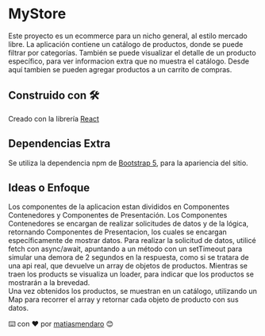 # MyStore

Este proyecto es un ecommerce para un nicho general, al estilo mercado libre. 
La aplicación contiene un catálogo de productos, donde se puede filtrar por categorías. 
También se puede visualizar el detalle de un producto específico, para ver informacion extra que no muestra el catálogo. Desde aquí tambien se pueden agregar productos a un carrito de compras.



## Construido con 🛠️

Creado con la librería [React](https://es.reactjs.org/)


## Dependencias Extra

Se utiliza la dependencia npm de [Bootstrap 5](https://www.npmjs.com/package/bootstrap), para la apariencia del sitio. 


## Ideas o Enfoque

Los componentes de la aplicacion estan divididos en Componentes Contenedores y Componentes de Presentación. 
Los Componentes Contenedores se encargan de realizar solicitudes de datos y de la lógica, retornando Componentes de Presentacion, los cuales se encargan específicamente de mostrar datos.
Para realizar la solicitud de datos, utilicé fetch con async/await, apuntando a un método con un setTimeout para simular una demora de 2 segundos en la respuesta, como si se tratara de una api real, que devuelve un array de objetos de productos.
Mientras se traen los products se visualiza un loader, para indicar que los productos se mostrarán a la brevedad.  
Una vez obtenidos los productos, se muestran en un catálogo, utilizando un Map para recorrer el array y retornar cada objeto de producto con sus datos. 




⌨️ con ❤️ por [matiasmendaro](https://github.com/matiasmendaro) 😊